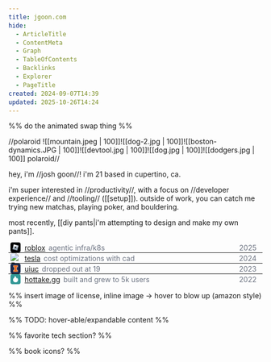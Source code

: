 ```yaml
---
title: jgoon.com
hide:
  - ArticleTitle
  - ContentMeta
  - Graph
  - TableOfContents
  - Backlinks
  - Explorer
  - PageTitle
created: 2024-09-07T14:39
updated: 2025-10-26T14:24
---
```


%% do the animated swap thing %%

//polaroid
![[mountain.jpeg | 100]]![[dog-2.jpg | 100]]![[boston-dynamics.JPG | 100]]![[devtool.jpg | 100]]![[dog.jpg | 100]]![[dodgers.jpg | 100]]
polaroid//

hey, i'm //josh goon//! i'm 21 based in cupertino, ca.

i'm super interested in //productivity//, with a focus on //developer experience// and //tooling// ([[setup]]). outside of work, you can catch me trying new matchas, playing poker, and bouldering.

most recently, [[diy pants|i'm attempting to design and make my own pants]].

<style>
  .exp-list { width: 100%; margin-top: 0.75rem; }
  .exp-item { padding: 0 0.25rem; display: flex; align-items: center; justify-content: space-between; width: 100%; gap: 0.5rem; box-sizing: border-box; }
  .exp-list hr { margin: 0; }
  .exp-left { display: flex; align-items: center; gap: 0.5rem; }
  .exp-logo { width: 20px; height: 20px; border-radius: 0.25rem; object-fit: contain; }
  .exp-texts { display: flex; align-items: center; gap: 0.4rem; }
  .exp-role { color: #6b7280; }
  .exp-right { display: flex; align-items: center; gap: 0.75rem; }
  .exp-date { color: #6b7280; padding-right: 0.5rem;˝˝˝ }
  .exp-item:hover { background: color-mix(in srgb, var(--dark) 8%, transparent); transition: background 0.2s ease; }
  .page-divider { margin-top: 0rem; }
</style>

<div class="exp-list" role="list">
  <div class="exp-item" role="listitem">
    <span class="exp-left">
      <img class="exp-logo" alt="Roblox" src="/assets/icons/roblox.jpg" />
      <span class="exp-texts">
        <span class="exp-name"><a href="https://www.roblox.com">roblox</a></span>
        <span class="exp-role">agentic infra/k8s</span>
      </span>
    </span>
    <span class="exp-right">
      <span class="exp-date">2025</span>
    </span>
  </div>
  <hr />

  <div class="exp-item" role="listitem">
    <span class="exp-left">
      <img class="exp-logo" alt="Tesla" src="/assets/icons/tesla.svg" />
      <span class="exp-texts">
        <span class="exp-name"><a href="https://www.tesla.com">tesla</a></span>
        <span class="exp-role">cost optimizations with cad</span>
      </span>
    </span>
    <span class="exp-right">
      <span class="exp-date">2024</span>
    </span>
  </div>
  <hr />

  <div class="exp-item" role="listitem">
    <span class="exp-left">
      <img class="exp-logo" alt="UIUC" src="/assets/icons/uiuc.png" />
      <span class="exp-texts">
        <span class="exp-name"><a href="https://illinois.edu">uiuc</a></span>
        <span class="exp-role">dropped out at 19</span>
      </span>
    </span>
    <span class="exp-right">
      <span class="exp-date">2023</span>
    </span>
  </div>
  <hr />

  <div class="exp-item" role="listitem">
    <span class="exp-left">
      <img class="exp-logo" alt="Hottake" src="/assets/icons/hottake.svg" />
      <span class="exp-texts">
        <span class="exp-name"><a href="https://hottake.gg/post/63b72bb898829f4733db93ff">hottake.gg</a></span>
        <span class="exp-role">built and grew to 5k users</span>
      </span>
    </span>
    <span class="exp-right">
      <span class="exp-date">2022</span>
    </span>
  </div>
</div>

%% insert image of license, inline image -> hover to blow up (amazon style) %%

%% TODO: hover-able/expandable content %%

%% favorite tech section? %%

%% book icons? %%
